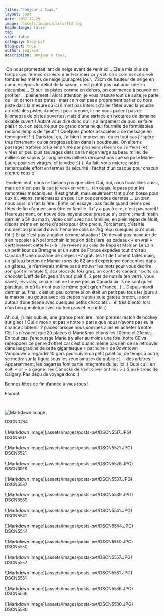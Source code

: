 ```yaml
---
title: "Bonjour à tous,"
layout: post
date: 2007-12-29
image: /assets/images/posts/tbd.jpg
headerImage: false
tag:
star: false
category: blog-pvt
blog-pvt: true
author: jeglain
description: Bonjour à tous,
---
```

 On nous promettait tant de neige avant de venir ici... Elle a mis plus
de temps que l'année dernière à arriver mais ça y est, on a
commencé à voir tomber les mètres de neige jour après jour. 173cm de
hauteur de neige en cumulé depuis le début de la saison, c'est plutôt
pas mal pour une fin décembre... Et sur les pistes comme en dehors, on
commence à pouvoir en profiter ... pleinement ! Alors attention, je
vous rassure tout de suite, je parle de "en dehors des pistes" mais ce
n'est pas à proprement parler du hors piste dans la mesure où ici il
n'est pas interdit d'aller flirter avec la poudre au-delà des pistes
damées : pour preuve, ils ne vous parlent pas de kilomètres de pistes
ouvertes, mais d'une surface en hectares de domaine skiable ouvert !
Autant vous dire donc qu'il y a largement de quoi se faire plaisir tout
en sécurité sur ce grand domaine qui fourmille de formidables recoins
remplis de "peuf" ! Quelques photos associées à ce message en
témoignent ! :) Dans tout ça, j'ai bien l'impression -ou en tout cas
j'espère très fortement- qu'on progresse bien dans la poudreuse. On
alterne passages trafolés (déjà emprunté par plusieurs skieurs ou
surfeurs) et virées un peu plus sauvages dans de la neige vierge au
beau milieu de milliers de sapins (à l'origine des milliers de
questions que se pose Marie-Laure pour ses virages, cf la vidéo :)) ).
Au fait, vous noterez notre remarquable effort en termes de sécurité :
l'achat d'un casque pour chacun d'entre nous :)

 Evidemment, nous ne faisons pas que skier. Oui, oui, nous travaillons
aussi, mais ce n'est pas là que je veux en venir... (eh ouais, le pass
pour les remontées mécaniques, il est gratuit, mais seulement tant
qu'on bosse pour eux !!). Allons, réfléchissez un peu ! En ces
périodes de fêtes ... Eh bien, nous aussi on fait la fête ! Enfin, on
essaye : pas facile quand même ces fêtes de fin d'année sans être en
famille. Il n'y a pas à dire, c'est pas pareil ! Heureusement, on
trouve des moyens pour presque s'y croire : mardi matin dernier, à 5h
du matin, vidéo conf avec nos familles, en plein repas de Noël, disons
même en sortie d'apéro pour être précis. Forcément, c'était le
moment ou jamais d'ouvrir l'énorme colis de 7kg reçu quelques jours
plus tôt :) Si ça c'est pas singulier comme situation ! On devrait
pas manquer de s’en rappeler à Noël prochain lorsqu’on déballera
les cadeaux « en vrai » certainement cette fois-là ! Je reviens au
colis de Papa et Maman Le Lain : un petit bout de Bretagne et un autre
de France expédiés tout droit au Canada !! Une douzaine de crêpes
(+2 gratuites !!) de froment faites main, un gâteau breton de Mamie
(près de 82 ans d’expérience concentrés dans un gâteau, je
n’arriverais même pas à trouver les mots pour vous décrire son
goût inimitable !), des blocs de fois gras, un confit de canard, 1
boîte de chocolat (Jeff de Bruges s’il vous plaît !), 2 pots de
nutella (en verre, vous savez, les vrais, ce que l’on ne trouve pas au
Canada où ils ne sont qu’en plastique et où ils n’ont pas le même
goût qu’en France…)… Depuis mardi dernier, au final, c’est un
peu comme si on était un petit peu tous les jours à la maison : au
goûter avec les crêpes Nutella et le gâteau breton, le soir autour
d’une tisane avec quelques petits chocolats … et très bientôt lors
d’un bon gueuleton avec du foie gras et le confit :)

Ah oui, j’allais oublier, une grande première : mon premier match de
hockey sur glace ! Oui « mon » et pas « notre » parce que nous
n’avons pas eu la chance d’obtenir 2 places lorsque nous sommes
allés en acheter à notre CE. Ils n’avaient que 20 places et
Marie&moi étions les 20ème et 21ème… En tout cas, j’encourage
Marie à y aller au moins une fois (notre CE va reproposer ce genre
d’offre) car c’est quand même pas rien de se retrouver dans les
gradins de cette gigantesque « patinoire » de Downtown Vancouver à
regarder 10 gars poursuivre un petit palet ou, de temps à autre, se
mettre sur la figure sous les yeux amusés du public et … des
arbitres ! Apparemment, les bagarres font partie intégrante du jeu
ici :) Quoi qu’il en soit, « on » a gagné : les Canucks de
Vancouver ont mis 5 à 3 au Flames de Calgary. Pas déçu du voyage
donc :)

Bonnes fêtes de fin d’année à vous tous ! 

Florent

 

![Markdown Image](/assets/images/posts-pvt/DSCN0264.JPG)
<figcaption class="caption">DSCN0264</figcaption>
<br>
![Markdown Image](/assets/images/posts-pvt/DSCN5517.JPG)
<figcaption class="caption">DSCN5517</figcaption>
<br>
![Markdown Image](/assets/images/posts-pvt/DSCN5521.JPG)
<figcaption class="caption">DSCN5521</figcaption>
<br>
![Markdown Image](/assets/images/posts-pvt/DSCN5526.JPG)
<figcaption class="caption">DSCN5526</figcaption>
<br>
![Markdown Image](/assets/images/posts-pvt/DSCN5537.JPG)
<figcaption class="caption">DSCN5537</figcaption>
<br>
![Markdown Image](/assets/images/posts-pvt/DSCN5539.JPG)
<figcaption class="caption">DSCN5539</figcaption>
<br>
![Markdown Image](/assets/images/posts-pvt/DSCN5541.JPG)
<figcaption class="caption">DSCN5541</figcaption>
<br>
![Markdown Image](/assets/images/posts-pvt/DSCN5544.JPG)
<figcaption class="caption">DSCN5544</figcaption>
<br>
![Markdown Image](/assets/images/posts-pvt/DSCN5550.JPG)
<figcaption class="caption">DSCN5550</figcaption>
<br>
![Markdown Image](/assets/images/posts-pvt/DSCN5557.JPG)
<figcaption class="caption">DSCN5557</figcaption>
<br>
![Markdown Image](/assets/images/posts-pvt/DSCN5561.JPG)
<figcaption class="caption">DSCN5561</figcaption>
<br>
![Markdown Image](/assets/images/posts-pvt/DSCN5566.JPG)
<figcaption class="caption">DSCN5566</figcaption>
<br>
![Markdown Image](/assets/images/posts-pvt/DSCN5580.JPG)
<figcaption class="caption">DSCN5580</figcaption>
<br>
